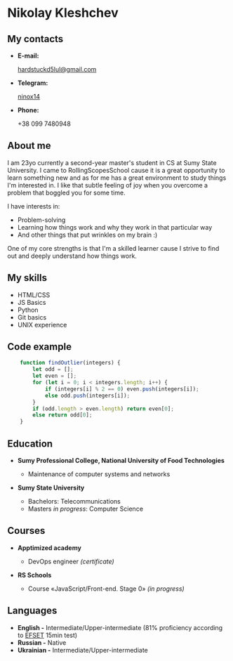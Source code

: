 # Nikolay Kleshchev
## My contacts

* **E-mail:**

    hardstuckd5lul@gmail.com
* **Telegram:**

    [ninox14](https://t.me/ninox14)
* **Phone:**

    +38 099 7480948
## About me

I am 23yo currently a second-year master's student in CS at Sumy State University. I came to RollingScopesSchool cause it is a great opportunity to learn something new and as for me has a great environment to study things I'm interested in.
I like that subtle feeling of joy when you overcome a problem that boggled you for some time.

I have interests in:

 * Problem-solving
 * Learning how things work and why they work in that particular way
 * And other things that put wrinkles on my brain :)

 One of my core strengths is that I'm a skilled learner cause I strive to find out and deeply understand how things work.

## My skills

 * HTML/CSS
 * JS Basics
 * Python
 * Git basics
 * UNIX experience

## Code example

```javascript
    function findOutlier(integers) {
        let odd = [];
        let even = [];
        for (let i = 0; i < integers.length; i++) {
            if (integers[i] % 2 == 0) even.push(integers[i]);
            else odd.push(integers[i]);
        }
        if (odd.length > even.length) return even[0];
        else return odd[0];
    }
```

## Education

 * **Sumy Professional College, National University of Food Technologies**
     - Maintenance of computer systems and networks

 * **Sumy State University**
     - Bachelors: Telecommunications
     - Masters *in progress*: Computer Science

## Courses

* **Apptimized academy**
    - DevOps engineer *(certificate)*

* **RS Schools**
    - Course «JavaScript/Front-end. Stage 0» *(in progress)*

## Languages

* **English -** Intermediate/Upper-intermediate (81% proficiency according to [EFSET](https://www.efset.org/quick-check/) 15min test)
* **Russian -** Native
* **Ukrainian -** Intermediate/Upper-intermediate